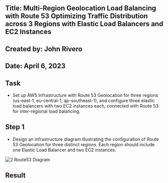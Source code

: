 
## Title: Multi-Region Geolocation Load Balancing with Route 53 Optimizing Traffic Distribution across 3 Regions with Elastic Load Balancers and EC2 Instances

## Created by: John Rivero

## Date: April 6, 2023


## Task

- Set up AWS Infrastructure with Route 53 Geolocation for three regions (us-east-1, eu-central-1, ap-southeast-1), and configure three elastic load balancers with two EC2 instances each, connected with Route 53 for inter-regional load balancing.


## Step 1

- Design an infrastructure diagram illustrating the configuration of Route 53 Geolocation for three distinct regions. Each region should include one Elastic Load Balancer and two EC2 instances.

![2  Route53 Diagram](https://user-images.githubusercontent.com/81208412/230541868-ffcd4d47-8ef0-454c-b27a-31e5996578df.jpg)




## Result
